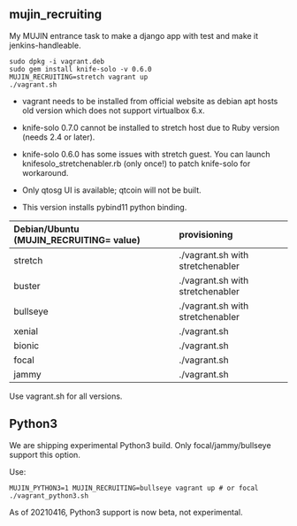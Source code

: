 ## mujin\_recruiting

My MUJIN entrance task to make a django app with test and make it jenkins-handleable.

```
sudo dpkg -i vagrant.deb
sudo gem install knife-solo -v 0.6.0
MUJIN_RECRUITING=stretch vagrant up
./vagrant.sh
```

- vagrant needs to be installed from official website as debian apt hosts old version which does not support virtualbox 6.x.
- knife-solo 0.7.0 cannot be installed to stretch host due to Ruby version (needs 2.4 or later).
- knife-solo 0.6.0 has some issues with stretch guest. You can launch knifesolo\_stretchenabler.rb (only once!) to patch knife-solo for workaround.

- Only qtosg UI is available; qtcoin will not be built.
- This version installs pybind11 python binding.

|Debian/Ubuntu (MUJIN\_RECRUITING= value)|provisioning|
|:--|:--|
|stretch|./vagrant.sh with stretchenabler|
|buster|./vagrant.sh with stretchenabler|
|bullseye|./vagrant.sh with stretchenabler|
|xenial|./vagrant.sh|
|bionic|./vagrant.sh|
|focal|./vagrant.sh|
|jammy|./vagrant.sh|

Use vagrant.sh for all versions.

## Python3

We are shipping experimental Python3 build. Only focal/jammy/bullseye support this option.

Use:

```
MUJIN_PYTHON3=1 MUJIN_RECRUITING=bullseye vagrant up # or focal
./vagrant_python3.sh
```

As of 20210416, Python3 support is now beta, not experimental.
